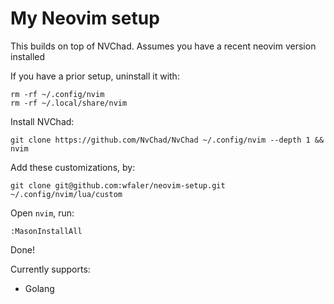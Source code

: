 # My Neovim setup
This builds on top of NVChad. Assumes you have a recent neovim version installed

If you have a prior setup, uninstall it with:
```
rm -rf ~/.config/nvim
rm -rf ~/.local/share/nvim
```

Install NVChad:
```
git clone https://github.com/NvChad/NvChad ~/.config/nvim --depth 1 && nvim
```

Add these customizations, by:
```
git clone git@github.com:wfaler/neovim-setup.git ~/.config/nvim/lua/custom
```

Open `nvim`, run:
```
:MasonInstallAll
```

Done!

Currently supports:

* Golang
